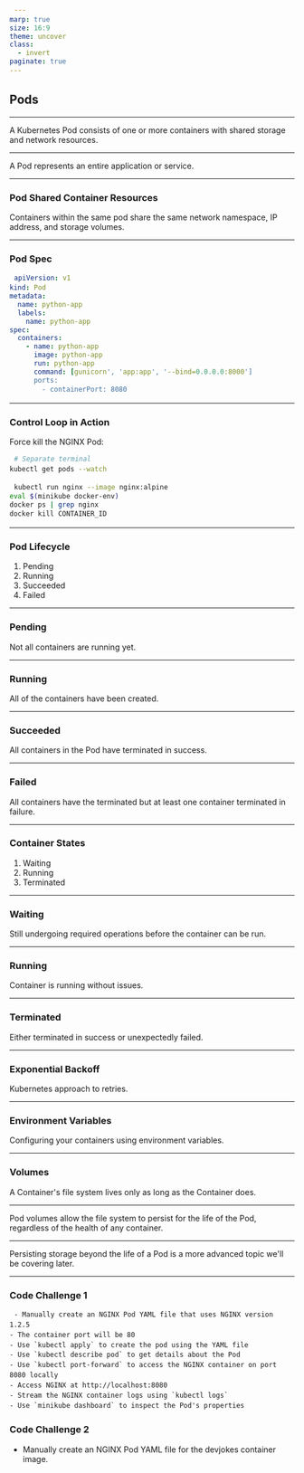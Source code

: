 ```yaml
---
marp: true
size: 16:9
theme: uncover
class:
  - invert
paginate: true
---
```


<style>
pre > code {
    min-width: 900px;
    padding: 0.5rem;
    line-height: 1.5;
  }
</style>

## Pods

---

A Kubernetes Pod consists of one or more containers with shared storage and network resources.

---

A Pod represents an entire application or service.

---

### Pod Shared Container Resources

Containers within the same pod share the same network namespace, IP address, and storage volumes.

---

### Pod Spec

```yaml
apiVersion: v1
kind: Pod
metadata:
  name: python-app
  labels:
    name: python-app
spec:
  containers:
    - name: python-app
      image: python-app
      run: python-app
      command: [gunicorn', 'app:app', '--bind=0.0.0.0:8000']
      ports:
        - containerPort: 8080
```

---

### Control Loop in Action

Force kill the NGINX Pod:

```sh
# Separate terminal
kubectl get pods --watch
```

```sh
kubectl run nginx --image nginx:alpine
eval $(minikube docker-env)
docker ps | grep nginx
docker kill CONTAINER_ID
```

---

### Pod Lifecycle

1. Pending
2. Running
3. Succeeded
4. Failed

---

### Pending

Not all containers are running yet.

---

### Running

All of the containers have been created.

---

### Succeeded

All containers in the Pod have terminated in success.

---

### Failed

All containers have the terminated but at least one container terminated in failure.

---

### Container States

1. Waiting
2. Running
3. Terminated

---

### Waiting

Still undergoing required operations before the container can be run.

---

### Running

Container is running without issues.

---

### Terminated

Either terminated in success or unexpectedly failed.

---

### Exponential Backoff

Kubernetes approach to retries.

---

### Environment Variables

Configuring your containers using environment variables.

---

### Volumes

A Container's file system lives only as long as the Container does.

---

Pod volumes allow the file system to persist for the life of the Pod, regardless of the health of any container.

---

Persisting storage beyond the life of a Pod is a more advanced topic we'll be covering later.

---

### Code Challenge 1

```
- Manually create an NGINX Pod YAML file that uses NGINX version 1.2.5
- The container port will be 80
- Use `kubectl apply` to create the pod using the YAML file
- Use `kubectl describe pod` to get details about the Pod
- Use `kubectl port-forward` to access the NGINX container on port 8080 locally
- Access NGINX at http://localhost:8080
- Stream the NGINX container logs using `kubectl logs`
- Use `minikube dashboard` to inspect the Pod's properties
```

### Code Challenge 2

- Manually create an NGINX Pod YAML file for the devjokes container image.
